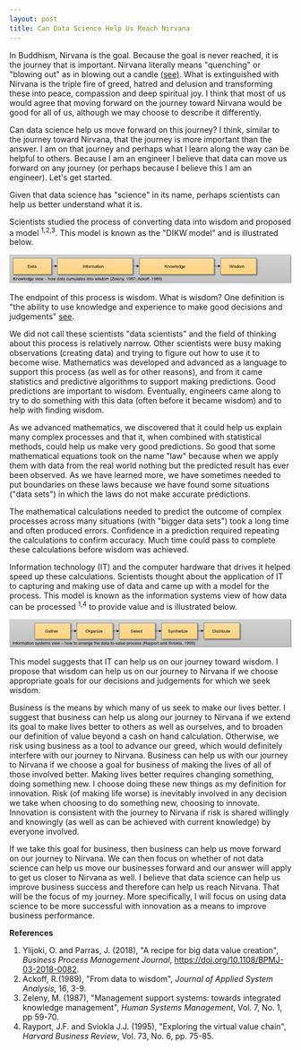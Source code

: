 ```yaml
---
layout: post
title: Can Data Science Help Us Reach Nirvana
---
```


In Buddhism, Nirvana is the goal.  Because the goal is never reached, it is the journey that is important.  Nirvana literally means "quenching" or "blowing out" as in blowing out a candle [(see)](https://tricycle.org/magazine/nirvana-2).  What is extinguished with Nirvana is the triple fire of greed, hatred and delusion and transforming these into peace, compassion and deep spiritual joy.  I think that most of us would agree that moving forward on the journey toward Nirvana would be good for all of us, although we may choose to describe it differently.

Can data science help us move forward on this journey?  I think, similar to the journey toward Nirvana, that the journey is more important than the answer.  I am on that journey and perhaps what I learn along the way can be helpful to others.  Because I am an engineer I believe that data can move us forward on any journey (or perhaps because I believe this I am an engineer).  Let's get started.

Given that data science has "science" in its name, perhaps scientists can help us better understand what it is.

Scientists studied the process of converting data into wisdom and proposed a model <sup>1,2,3</sup>. This model is known as the "DIKW model" and is illustrated below.

![image](../images/DIKW_model.png)

The endpoint of this process is wisdom.  What is wisdom?  One definition is "the ability to use knowledge and experience to make good decisions and judgements" [see](https://dictionary.cambridge.org/us/dictionary/english/wisdom).

We did not call these scientists "data scientists" and the field of thinking about this process is relatively narrow.  Other scientists were busy making observations (creating data) and trying to figure out how to use it to become wise.  Mathematics was developed and advanced as a language to support this process (as well as for other reasons), and from it came statistics and predictive algorithms to support making predictions.  Good predictions are important to wisdom.  Eventually, engineers came along to try to do something with this data (often before it became wisdom) and to help with finding wisdom.  

As we advanced mathematics, we discovered that it could help us explain many complex processes and that it, when combined with statistical methods, could help us make very good predictions.  So good that some mathematical equations took on the name "law" because when we apply them with data from the real world nothing but the predicted result has ever been observed.  As we have learned more, we have sometimes needed to put boundaries on these laws because we have found some situations ("data sets") in which the laws do not make accurate predictions.

The mathematical calculations needed to predict the outcome of complex processes across many situations (with "bigger data sets") took a long time and often produced errors.  Confidence in a prediction required repeating the calculations to confirm accuracy.  Much time could pass to complete these calculations before wisdom was achieved.

Information technology (IT) and the computer hardware that drives it helped speed up these calculations.  Scientists thought about the application of IT to capturing and making use of data and came up with a model for the process.  This model is known as the information systems view of how data can be processed <sup>1,4</sup> to provide value and is illustrated below.

![image](../images/information_systems_model.png)

This model suggests that IT can help us on our journey toward wisdom.  I propose that wisdom can help us on our journey to Nirvana if we choose appropriate goals for our decisions and judgements for which we seek wisdom.  

Business is the means by which many of us seek to make our lives better.  I suggest that business can help us along our journey to Nirvana if we extend its goal to make lives better to others as well as ourselves, and to broaden our definition of value beyond a cash on hand calculation.  Otherwise, we risk using business as a tool to advance our greed, which would definitely interfere with our journey to Nirvana.  Business can help us with our journey to Nirvana if we choose a goal for business of making the lives of all of those involved better.  Making lives better requires changing something, doing something new.  I choose doing these new things as my definition for innovation.  Risk (of making life worse) is inevitably involved in any decision we take when choosing to do something new, choosing to innovate.  Innovation is consistent with the journey to Nirvana if risk is shared willingly and knowingly (as well as can be achieved with current knowledge) by everyone involved.

If we take this goal for business, then business can help us move forward on our journey to Nirvana.  We can then focus on whether of not data science can help us move our businesses forward and our answer will apply to get us closer to Nirvana as well.  I believe that data science can help us improve business success and therefore can help us reach Nirvana.  That will be the focus of my journey.  More specifically, I will focus on using data science to be more successful with innovation as a means to improve business performance.

**References**
1. Ylijoki, O. and Parras, J. (2018), "A recipe for big data value creation", *Business Process Management Journal*, https://doi.org/10.1108/BPMJ-03-2018-0082.  
2. Ackoff, R.(1989), "From data to wisdom", *Journal of Applied System Analysis*, 16, 3-9.  
3. Zeleny, M. (1987), "Management support systems: towards integrated knowledge management", *Human Systems Management*, Vol. 7, No. 1, pp 59-70.  
4. Rayport, J.F. and Sviokla J.J. (1995), "Exploring the virtual value chain", *Harvard Business Review*, Vol. 73, No. 6, pp. 75-85.
